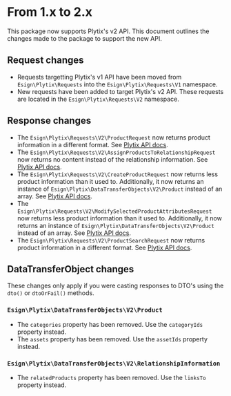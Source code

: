 # From 1.x to 2.x
This package now supports Plytix's v2 API.
This document outlines the changes made to the package to support the new API.

## Request changes
- Requests targetting Plytix's v1 API have been moved from `Esign\Plytix\Requests` into the `Esign\Plytix\Requests\V1` namespace.
- New requests have been added to target Plytix's v2 API. These requests are located in the `Esign\Plytix\Requests\V2` namespace.

## Response changes
- The `Esign\Plytix\Requests\V2\ProductRequest` now returns product information in a different format.
See [Plytix API docs](https://apidocs.plytix.com/#781906e5-f698-4d79-bb16-3994a7056a35).
- The `Esign\Plytix\Requests\V2\AssignProductsToRelationshipRequest` now returns no content instead of the relationship information.
See [Plytix API docs](https://apidocs.plytix.com/#2f76584a-bd65-438e-a353-302129d0ba25).
- The `Esign\Plytix\Requests\V2\CreateProductRequest` now returns less product information than it used to.
Additionally, it now returns an instance of `Esign\Plytix\DataTransferObjects\V2\Product` instead of an array.
See [Plytix API docs](https://apidocs.plytix.com/#85e380af-7f3b-46bb-8203-3283aef081c2).
- The `Esign\Plytix\Requests\V2\ModifySelectedProductAttributesRequest` now returns less product information than it used to.
Additionally, it now returns an instance of `Esign\Plytix\DataTransferObjects\V2\Product` instead of an array.
See [Plytix API docs](https://apidocs.plytix.com/#6317fd74-f753-4a2a-9b28-8752cde0f3d7).
- The `Esign\Plytix\Requests\V2\ProductSearchRequest` now returns product information in a different format.
See [Plytix API docs](https://apidocs.plytix.com/#0e0ad194-7132-49bf-aa8f-951ea1ed266c).

## DataTransferObject changes
These changes only apply if you were casting responses to DTO's using the `dto()` or `dtoOrFail()` methods.

### `Esign\Plytix\DataTransferObjects\V2\Product`
- The `categories` property has been removed. Use the `categoryIds` property instead.
- The `assets` property has been removed. Use the `assetIds` property instead.

### `Esign\Plytix\DataTransferObjects\V2\RelationshipInformation`
- The `relatedProducts` property has been removed. Use the `linksTo` property instead.
